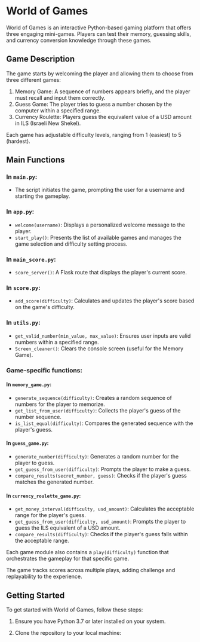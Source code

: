 # World of Games

World of Games is an interactive Python-based gaming platform that offers three engaging mini-games. Players can test their memory, guessing skills, and currency conversion knowledge through these games.

## Game Description

The game starts by welcoming the player and allowing them to choose from three different games:

1. Memory Game: A sequence of numbers appears briefly, and the player must recall and input them correctly.
2. Guess Game: The player tries to guess a number chosen by the computer within a specified range.
3. Currency Roulette: Players guess the equivalent value of a USD amount in ILS (Israeli New Shekel).

Each game has adjustable difficulty levels, ranging from 1 (easiest) to 5 (hardest).

## Main Functions

### In `main.py`:
- The script initiates the game, prompting the user for a username and starting the gameplay.

### In `app.py`:
- `welcome(username)`: Displays a personalized welcome message to the player.
- `start_play()`: Presents the list of available games and manages the game selection and difficulty setting process.

### In `main_score.py`:
- `score_server()`: A Flask route that displays the player's current score.

### In `score.py`:
- `add_score(difficulty)`: Calculates and updates the player's score based on the game's difficulty.

### In `utils.py`:
- `get_valid_number(min_value, max_value)`: Ensures user inputs are valid numbers within a specified range.
- `Screen_cleaner()`: Clears the console screen (useful for the Memory Game).

### Game-specific functions:

#### In `memory_game.py`:
- `generate_sequence(difficulty)`: Creates a random sequence of numbers for the player to memorize.
- `get_list_from_user(difficulty)`: Collects the player's guess of the number sequence.
- `is_list_equal(difficulty)`: Compares the generated sequence with the player's guess.

#### In `guess_game.py`:
- `generate_number(difficulty)`: Generates a random number for the player to guess.
- `get_guess_from_user(difficulty)`: Prompts the player to make a guess.
- `compare_results(secret_number, guess)`: Checks if the player's guess matches the generated number.

#### In `currency_roulette_game.py`:
- `get_money_interval(difficulty, usd_amount)`: Calculates the acceptable range for the player's guess.
- `get_guess_from_user(difficulty, usd_amount)`: Prompts the player to guess the ILS equivalent of a USD amount.
- `compare_results(difficulty)`: Checks if the player's guess falls within the acceptable range.

Each game module also contains a `play(difficulty)` function that orchestrates the gameplay for that specific game.

The game tracks scores across multiple plays, adding challenge and replayability to the experience.

## Getting Started

To get started with World of Games, follow these steps:

1. Ensure you have Python 3.7 or later installed on your system.

2. Clone the repository to your local machine:
